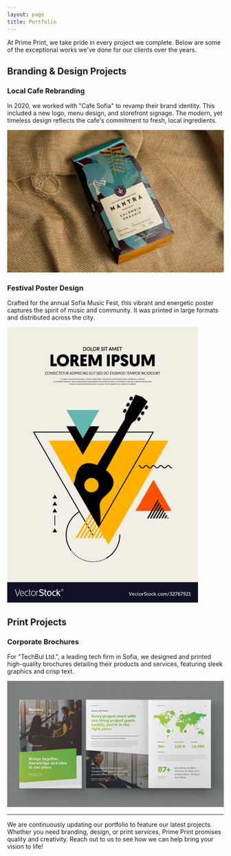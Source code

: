 ```yaml
---
layout: page
title: Portfolio
---
```


At Prime Print, we take pride in every project we complete. Below are some of the exceptional works we've done for our clients over the years.

## Branding & Design Projects

### Local Cafe Rebranding

In 2020, we worked with "Cafe Sofia" to revamp their brand identity. This included a new logo, menu design, and storefront signage. The modern, yet timeless design reflects the cafe's commitment to fresh, local ingredients.

![Image of the Cafe's new branding](/assets/image1.jpg)

### Festival Poster Design

Crafted for the annual Sofia Music Fest, this vibrant and energetic poster captures the spirit of music and community. It was printed in large formats and distributed across the city.

![Image of the Festival Poster](/assets/image2.jpg)

## Print Projects

### Corporate Brochures

For "TechBul Ltd.", a leading tech firm in Sofia, we designed and printed high-quality brochures detailing their products and services, featuring sleek graphics and crisp text.

![Image of the Corporate Brochures](/assets/image3.jpg)

---

We are continuously updating our portfolio to feature our latest projects. Whether you need branding, design, or print services, Prime Print promises quality and creativity. Reach out to us to see how we can help bring your vision to life!
